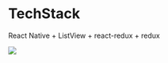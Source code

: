 # TechStack
React Native + ListView + react-redux + redux

<img src="https://s2.gifyu.com/images/ezgif.com-gif-maker5c0b8371d072fe2d.gif"/>
